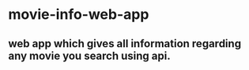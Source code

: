 # movie-info-web-app
## web app which gives all information regarding any movie you search using api.